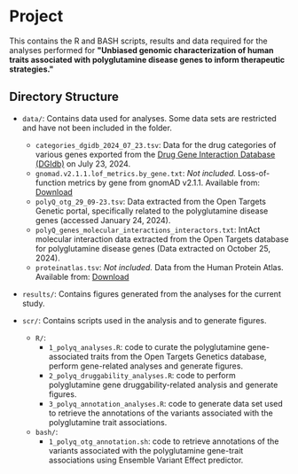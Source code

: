 # Project
This contains the R and BASH scripts, results and data required for the analyses performed for **"Unbiased genomic characterization of human traits associated with polyglutamine disease genes to inform therapeutic strategies."**

## Directory Structure
- `data/`: Contains data used for analyses. Some data sets are restricted and have not been included in the folder. 
  - `categories_dgidb_2024_07_23.tsv`: Data for the drug categories of various genes exported from the [Drug Gene Interaction Database (DGIdb)](https://www.dgidb.org/) on July 23, 2024.
  - `gnomad.v2.1.1.lof_metrics.by_gene.txt`: *Not included.* Loss-of-function metrics by gene from gnomAD v2.1.1. Available from: [Download](https://gnomad.broadinstitute.org/downloads)
  - `polyQ_otg_29_09-23.tsv`: Data extracted from the Open Targets Genetic portal, specifically related to the polyglutamine disease genes (accessed January 24, 2024).
  - `polyQ_genes_molecular_interactions_interactors.txt`: IntAct molecular interaction data extracted from the Open Targets database for polyglutamine disease genes (Data extracted on October 25, 2024).
  - `proteinatlas.tsv`: *Not included.* Data from the Human Protein Atlas. Available from: [Download](https://www.proteinatlas.org/about/download)

- `results/`: Contains figures generated from the analyses for the current study. 

- `scr/`: Contains scripts used in the analysis and to generate figures.
  - `R/`:
    - `1_polyq_analyses.R`: code to curate the polyglutamine gene-associated traits from the Open Targets Genetics database, perform gene-related analyses and generate figures.
    - `2_polyq_druggability_analyses.R`: code to perform polyglutamine gene druggability-related analysis and generate figures.
    - `3_polyq_annotation_analyses.R`: code to generate data set used to retrieve the annotations of the variants associated with the polyglutamine trait associations.
  - `bash/`:
    - `1_polyq_otg_annotation.sh`: code to retrieve annotations of the variants associated with the polyglutamine gene-trait associations using Ensemble Variant Effect predictor.
